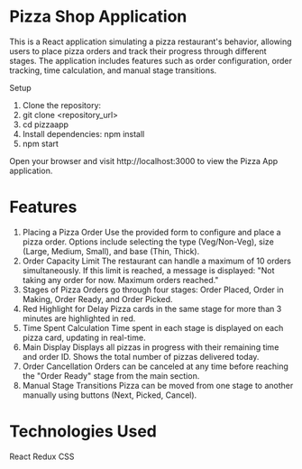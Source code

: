 # Pizza Shop Application
This is a React application simulating a pizza restaurant's behavior, allowing users to place pizza orders and track their progress through different stages. The application includes features such as order configuration, order tracking, time calculation, and manual stage transitions.

Setup
1. Clone the repository:
2. git clone <repository_url>
3. cd pizzaapp
4. Install dependencies: npm install
5. npm start

Open your browser and visit http://localhost:3000 to view the Pizza App application.

# Features
1. Placing a Pizza Order
Use the provided form to configure and place a pizza order.
Options include selecting the type (Veg/Non-Veg), size (Large, Medium, Small), and base (Thin, Thick).
2. Order Capacity Limit
The restaurant can handle a maximum of 10 orders simultaneously. If this limit is reached, a message is displayed: "Not taking any order for now. Maximum orders reached."
3. Stages of Pizza
Orders go through four stages: Order Placed, Order in Making, Order Ready, and Order Picked.
4. Red Highlight for Delay
Pizza cards in the same stage for more than 3 minutes are highlighted in red.
5. Time Spent Calculation
Time spent in each stage is displayed on each pizza card, updating in real-time.
6. Main Display
Displays all pizzas in progress with their remaining time and order ID.
Shows the total number of pizzas delivered today.
7. Order Cancellation
Orders can be canceled at any time before reaching the "Order Ready" stage from the main section.
8. Manual Stage Transitions
Pizza can be moved from one stage to another manually using buttons (Next, Picked, Cancel).


# Technologies Used
React
Redux
CSS